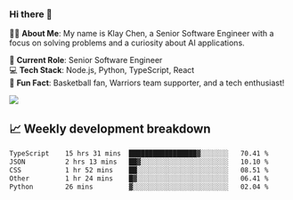 ### Hi there 👋

👨‍💻 **About Me**: My name is Klay Chen, a Senior Software Engineer with a focus on solving problems and a curiosity about AI applications.

💼 **Current Role**: Senior Software Engineer  
💻 **Tech Stack**: Node.js, Python, TypeScript, React  
🏀 **Fun Fact**: Basketball fan, Warriors team supporter, and a tech enthusiast!

<img align="center" src="https://github-readme-stats.vercel.app/api?username=nameczz&show_icons=true&hide_title=true&theme=dracula" />

## 📈 Weekly development breakdown

<!--START_SECTION:waka-->

```txt
TypeScript    15 hrs 31 mins  █████████████████▓░░░░░░░   70.41 %
JSON          2 hrs 13 mins   ██▓░░░░░░░░░░░░░░░░░░░░░░   10.10 %
CSS           1 hr 52 mins    ██░░░░░░░░░░░░░░░░░░░░░░░   08.51 %
Other         1 hr 24 mins    █▓░░░░░░░░░░░░░░░░░░░░░░░   06.41 %
Python        26 mins         ▓░░░░░░░░░░░░░░░░░░░░░░░░   02.04 %
```

<!--END_SECTION:waka-->
